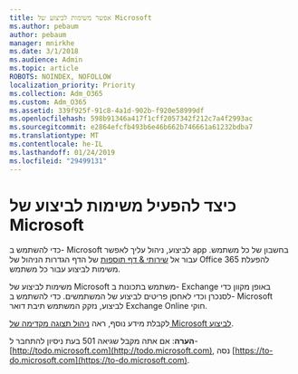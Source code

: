 ```yaml
---
title: אפשר משימות לביצוע של Microsoft
ms.author: pebaum
author: pebaum
manager: mnirkhe
ms.date: 3/1/2018
ms.audience: Admin
ms.topic: article
ROBOTS: NOINDEX, NOFOLLOW
localization_priority: Priority
ms.collection: Adm_O365
ms.custom: Adm_O365
ms.assetid: 339f925f-91c8-4a1d-902b-f920e58999df
ms.openlocfilehash: 598b91346a417f1cff2057342f212c7a4f2993ac
ms.sourcegitcommit: e2864efcfb493b6e46b662b746661a61232bdba7
ms.translationtype: MT
ms.contentlocale: he-IL
ms.lasthandoff: 01/24/2019
ms.locfileid: "29499131"
---
```

# <a name="how-to-enable-microsoft-to-do"></a>כיצד להפעיל משימות לביצוע של Microsoft

כדי להשתמש ב- Microsoft לביצוע, ניהול עליך לאפשר app בחשבון של כל משתמש. עבור אל [שירותי &amp; דף תוספות](https://portal.office.com/adminportal/home#/Settings/ServicesAndAddIns) של הדף הגדרות הניהול של Office 365 להפעלת משימות לביצוע עבור כל משתמש. 
  
משימות לביצוע של Microsoft משתמש בתכונות ב- Exchange באופן מקוון כדי לסנכרן וכדי לאחסן פריטים לביצוע של המשתמשים. כדי להשתמש ב- Microsoft לביצוע, נזקק המשתמש תיבת דואר Exchange Online חוקי.
  
לקבלת מידע נוסף, ראה [ניהול תצוגה מקדימה של Microsoft לביצוע](https://support.office.com/article/490c1a8c-2333-4952-8125-841afadb9620.aspx).
  
 **הערה**: אם אתה מקבל שגיאה 501 בעת ניסיון להתחבר ל- [http://todo.microsoft.com](http://todo.microsoft.com), נסה [https://to-do.microsoft.com](https://to-do.microsoft.com).
  


